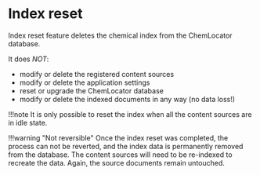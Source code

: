 # Index reset

Index reset feature deletes the chemical index from the ChemLocator database.

It does *NOT*:

  - modify or delete the registered content sources
  - modify or delete the application settings
  - reset or upgrade the ChemLocator database
  - modify or delete the indexed documents in any way (no data loss!)



!!!note
    It is only possible to reset the index when all the content sources are in idle 
    state.


!!!warning "Not reversible"
    Once the index reset was completed, the process can not be reverted, and the 
    index data is permanently removed from the database. The content sources will 
    need to be re-indexed to recreate the data. Again, the source documents remain 
    untouched.
